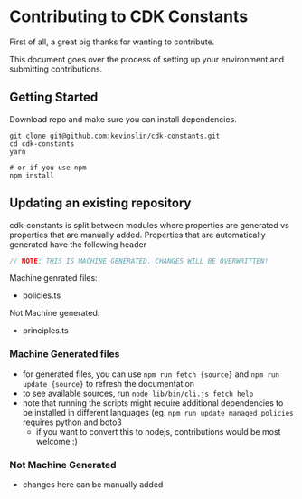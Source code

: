 # Contributing to CDK Constants

First of all, a great big thanks for wanting to contribute.

This document goes over the process of setting up your environment and submitting contributions.

## Getting Started

Download repo and make sure you can install dependencies.

```
git clone git@github.com:kevinslin/cdk-constants.git
cd cdk-constants
yarn

# or if you use npm
npm install

```

## Updating an existing repository

cdk-constants is split between modules where properties are generated vs properties that are manually added. Properties that are automatically generated have the following header
```typescript
// NOTE: THIS IS MACHINE GENERATED. CHANGES WILL BE OVERWRITTEN!
```

Machine genrated files:
- policies.ts

Not Machine generated:
- principles.ts

### Machine Generated files
- for generated files, you can use `npm run fetch {source}` and `npm run update {source}` to refresh the documentation
- to see available sources, run `node lib/bin/cli.js fetch help`
- note that running the scripts might require additional dependencies to be installed in different languages (eg. `npm run update managed_policies` requires python and boto3
    - if you want to convert this to nodejs, contributions would be most welcome :)

### Not Machine Generated
- changes here can be manually added
